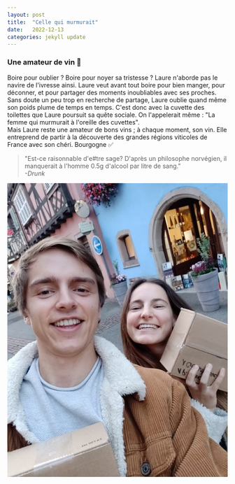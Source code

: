 ```yaml
---
layout: post
title:  "Celle qui murmurait"
date:   2022-12-13
categories: jekyll update
---
```

### Une amateur de vin &#127863;

Boire pour oublier ? Boire pour noyer sa tristesse ? Laure n'aborde pas le navire de l'ivresse ainsi. Laure veut avant tout boire pour bien manger, pour déconner, et pour partager des moments inoubliables avec ses proches. Sans doute un peu trop en recherche de partage, Laure oublie quand même son poids plume de temps en temps. C'est donc avec la cuvette des toilettes que Laure poursuit sa quête sociale. On l'appelerait même : "La femme qui murmurait à l'oreille des cuvettes".  
Mais Laure reste une amateur de bons vins ; à chaque moment, son vin. Elle entreprend de partir à la découverte des grandes régions viticoles de France avec son chéri. Bourgogne &#9989;

> "Est-ce raisonnable d'e#tre sage? D'après un philosophe norvégien, il manquerait à l'homme 0.5g d'alcool par litre de sang."  
> *-Drunk*

<img src="/images/12.jpg" alt="">
